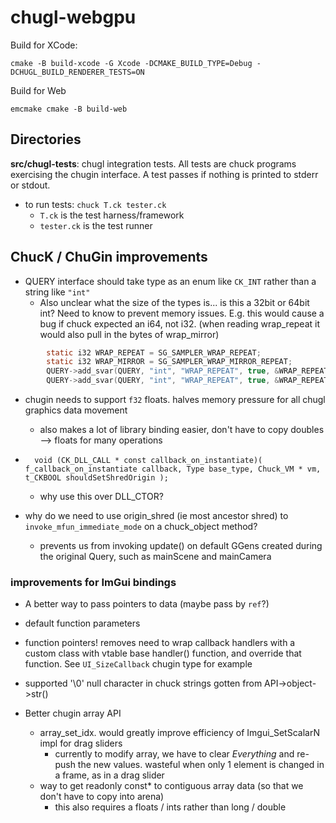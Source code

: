 # chugl-webgpu


Build for XCode:
```
cmake -B build-xcode -G Xcode -DCMAKE_BUILD_TYPE=Debug -DCHUGL_BUILD_RENDERER_TESTS=ON
```

Build for Web

```
emcmake cmake -B build-web
```

## Directories

**src/chugl-tests**: chugl integration tests. All tests are chuck programs exercising the chugin interface. A test passes if nothing is printed to stderr or stdout.
- to run tests: `chuck T.ck tester.ck`
  - `T.ck` is the test harness/framework
  - `tester.ck` is the test runner

## ChucK / ChuGin improvements

- QUERY interface should take type as an enum like `CK_INT` rather than a string like `"int"`
  - Also unclear what the size of the types is... is this a 32bit or 64bit int? Need to know to prevent memory issues. 
E.g. this would cause a bug if chuck expected an i64, not i32. (when reading wrap_repeat it would also pull in the bytes of wrap_mirror)
```c
        static i32 WRAP_REPEAT = SG_SAMPLER_WRAP_REPEAT;
        static i32 WRAP_MIRROR = SG_SAMPLER_WRAP_MIRROR_REPEAT;
        QUERY->add_svar(QUERY, "int", "WRAP_REPEAT", true, &WRAP_REPEAT);
        QUERY->add_svar(QUERY, "int", "WRAP_REPEAT", true, &WRAP_REPEAT);
```

- chugin needs to support `f32` floats. halves memory pressure for all chugl graphics data movement
  - also makes a lot of library binding easier, don't have to copy doubles --> floats for many operations

- `  void (CK_DLL_CALL * const callback_on_instantiate)( f_callback_on_instantiate callback, Type base_type, Chuck_VM * vm, t_CKBOOL shouldSetShredOrigin );`
  - why use this over DLL_CTOR?
- why do we need to use origin_shred (ie most ancestor shred) to `invoke_mfun_immediate_mode` on a chuck_object method?
  - prevents us from invoking update() on default GGens created during the original Query, such as mainScene and mainCamera

### improvements for ImGui bindings
- A better way to pass pointers to data (maybe pass by `ref`?)
- default function parameters
- function pointers! removes need to wrap callback handlers with a custom class with vtable base handler() function, and override that function. See `UI_SizeCallback` chugin type for example
- supported '\0' null character in chuck strings gotten from API->object->str()

- Better chugin array API
  - array_set_idx. would greatly improve efficiency of Imgui_SetScalarN impl for drag sliders
    - currently to modify array, we have to clear *Everything* and re-push the new values. wasteful when only 1 element is changed in a frame, as in a drag slider
  - way to get readonly const* to contiguous array data (so that we don't have to copy into arena)
    - this also requires a floats / ints rather than long / double
